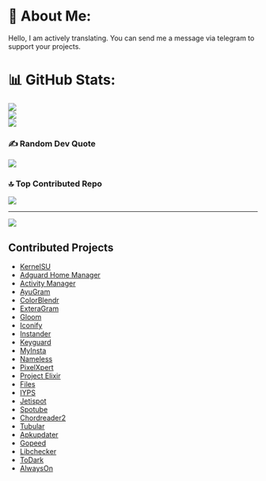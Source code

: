 # 💫 About Me:
Hello, I am actively translating. You can send me a message via telegram to support your projects.

# 📊 GitHub Stats:
![](https://github-readme-stats.vercel.app/api?username=mikropsoft&theme=blue-green&hide_border=false&include_all_commits=true&count_private=true)<br/>
![](https://github-readme-streak-stats.herokuapp.com/?user=mikropsoft&theme=blue-green&hide_border=false)<br/>
![](https://github-readme-stats.vercel.app/api/top-langs/?username=mikropsoft&theme=blue-green&hide_border=false&include_all_commits=true&count_private=true&layout=compact)

### ✍️ Random Dev Quote
![](https://quotes-github-readme.vercel.app/api?type=horizontal&theme=radical)

### 🔝 Top Contributed Repo
![](https://github-contributor-stats.vercel.app/api?username=mikropsoft&limit=5&theme=algolia&combine_all_yearly_contributions=true)

---
[![](https://visitcount.itsvg.in/api?id=mikropsoft&icon=0&color=0)](https://visitcount.itsvg.in)

## Contributed Projects  
- [KernelSU](https://github.com/tiann/KernelSU)
- [Adguard Home Manager](https://github.com/JGeek00/adguard-home-manager)
- [Activity Manager](https://github.com/sdex/ActivityManager)
- [AyuGram](https://github.com/AyuGram)
- [ColorBlendr](https://github.com/Mahmud0808/ColorBlendr)
- [ExteraGram](https://github.com/exteraSquad/exteraGram)
- [Gloom](https://github.com/MateriiApps/Gloom)
- [Iconify](https://github.com/Mahmud0808/Iconify)
- [Instander](https://thedise.me/instander)
- [Keyguard](https://github.com/AChep/keyguard-app)
- [MyInsta](https://myinsta.app)
- [Nameless](https://nameless.wiki)
- [PixelXpert](https://github.com/siavash79/PixelXpert)
- [Project Elixir](https://projectelixiros.com/home)
- [Files](https://github.com/files-community/Files)
- [IYPS](https://github.com/StellarSand/IYPS)
- [Jetispot](https://github.com/iTaysonLab/jetispot)
- [Spotube](https://github.com/KRTirtho/spotube)
- [Chordreader2](https://github.com/AndInTheClouds/chordreader2)
- [Tubular](https://github.com/polymorphicshade/Tubular)
- [Apkupdater](https://github.com/rumboalla/apkupdater)
- [Gopeed](https://github.com/GopeedLab/gopeed)
- [Libchecker](https://github.com/LibChecker/LibChecker)
- [ToDark](https://github.com/darkmoonight/ToDark)
- [AlwaysOn](https://github.com/Domi04151309/AlwaysOn)
